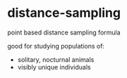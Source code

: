 # distance-sampling
point based distance sampling formula

good for studying populations of:
- solitary, nocturnal animals
- visibly unique individuals
